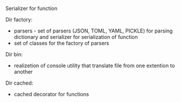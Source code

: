 Serializer for function

Dir factory:
- parsers - set of parsers (JSON, TOML, YAML, PICKLE) for parsing dictionary and serializer for serialization of function
- set of classes for the factory of parsers

Dir bin:
- realizetion of console utility that translate file from one extention to another

Dir cached:
- cached decorator for functions
